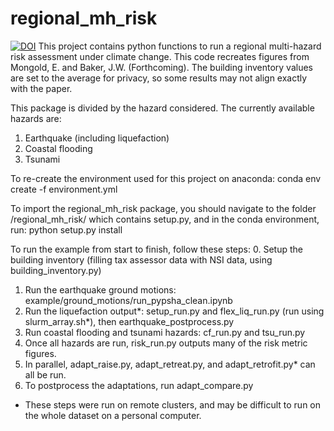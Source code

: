 # regional_mh_risk
[![DOI](https://zenodo.org/badge/878637905.svg)](https://doi.org/10.5281/zenodo.13994340)
This project contains python functions to run a regional multi-hazard risk assessment under climate change. This code recreates figures 
from Mongold, E. and Baker, J.W. (Forthcoming). The building inventory values are set to the average for privacy, so some results may not 
align exactly with the paper. 

This package is divided by the hazard considered. The currently available hazards are:
1. Earthquake (including liquefaction)
2. Coastal flooding
3. Tsunami

To re-create the environment used for this project on anaconda: 
conda env create -f environment.yml

To import the regional_mh_risk package, you should navigate to the folder /regional_mh_risk/ which contains setup.py, and in the conda environment, run:
python setup.py install

To run the example from start to finish, follow these steps:
0. Setup the building inventory (filling tax assessor data with NSI data, using building_inventory.py)
1. Run the earthquake ground motions: example/ground_motions/run_pypsha_clean.ipynb
2. Run the liquefaction output*: setup_run.py and flex_liq_run.py (run using slurm_array.sh*), then earthquake_postprocess.py
3. Run coastal flooding and tsunami hazards: cf_run.py and tsu_run.py
4. Once all hazards are run, risk_run.py outputs many of the risk metric figures. 
5. In parallel, adapt_raise.py, adapt_retreat.py, and adapt_retrofit.py* can all be run. 
6. To postprocess the adaptations, run adapt_compare.py

* These steps were run on remote clusters, and may be difficult to run on the whole dataset on a personal computer. 

